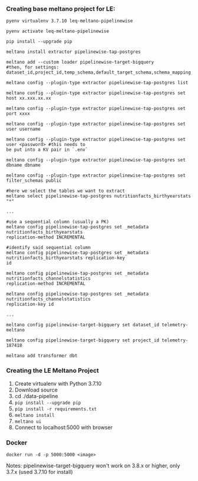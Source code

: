 ### Creating base meltano project for LE:
```
pyenv virtualenv 3.7.10 leq-meltano-pipelinewise

pyenv activate leq-meltano-pipelinewise

pip install --upgrade pip

meltano install extractor pipelinewise-tap-postgres

meltano add --custom loader pipelinewise-target-bigquery
#then, for settings: dataset_id,project_id,temp_schema,default_target_schema,schema_mapping,default_target_schema_select_permission,data_flattening_max_level,batch_size,add_metadata_columns,hard_delete

meltano config --plugin-type extractor pipelinewise-tap-postgres list

meltano config --plugin-type extractor pipelinewise-tap-postgres set host xx.xxx.xx.xx

meltano config --plugin-type extractor pipelinewise-tap-postgres set port xxxx

meltano config --plugin-type extractor pipelinewise-tap-postgres set user username

meltano config --plugin-type extractor pipelinewise-tap-postgres set user <password> #this needs to
be put into a KV pair in `.env`

meltano config --plugin-type extractor pipelinewise-tap-postgres set dbname dbname

meltano config --plugin-type extractor pipelinewise-tap-postgres set filter_schemas public 

#here we select the tables we want to extract
meltano select pipelinewise-tap-postgres nutritionfacts_birthyearstats "*"

...

#use a sequential column (usually a PK)
meltano config pipelinewise-tap-postgres set _metadata nutritionfacts_birthyearstats
replication-method INCREMENTAL

#identify said sequential column 
meltano config pipelinewise-tap-postgres set _metadata nutritionfacts_birthyearstats replication-key
id

meltano config pipelinewise-tap-postgres set _metadata nutritionfacts_channelstatistics
replication-method INCREMENTAL

meltano config pipelinewise-tap-postgres set _metadata nutritionfacts_channelstatistics
replication-key id

...

meltano config pipelinewise-target-bigquery set dataset_id telemetry-meltano

meltano config pipelinewise-target-bigquery set project_id telemetry-187418

meltano add transformer dbt
```
### Creating the LE Meltano Project
1. Create virtualenv with Python 3.7.10
1. Download source
2. cd ./data-pipeline
2. `pip install --upgrade pip`
3. `pip install -r requirements.txt`
4. `meltano install`
5. `meltano ui`
6. Connect to localhost:5000 with browser

### Docker
`docker run -d -p 5000:5000 <image>`

Notes:
pipelinewise-target-bigquery won't work on 3.8.x or higher, only 3.7.x (used 3.7.10 for install)

